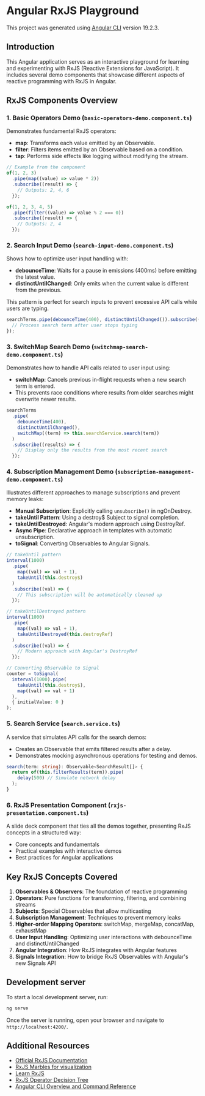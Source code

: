 # Angular RxJS Playground

This project was generated using [Angular CLI](https://github.com/angular/angular-cli) version 19.2.3.

## Introduction

This Angular application serves as an interactive playground for learning and experimenting with RxJS (Reactive Extensions for JavaScript). It includes several demo components that showcase different aspects of reactive programming with RxJS in Angular.

## RxJS Components Overview

### 1. Basic Operators Demo (`basic-operators-demo.component.ts`)

Demonstrates fundamental RxJS operators:

- **map**: Transforms each value emitted by an Observable.
- **filter**: Filters items emitted by an Observable based on a condition.
- **tap**: Performs side effects like logging without modifying the stream.

```typescript
// Example from the component
of(1, 2, 3)
  .pipe(map((value) => value * 2))
  .subscribe((result) => {
    // Outputs: 2, 4, 6
  });

of(1, 2, 3, 4, 5)
  .pipe(filter((value) => value % 2 === 0))
  .subscribe((result) => {
    // Outputs: 2, 4
  });
```

### 2. Search Input Demo (`search-input-demo.component.ts`)

Shows how to optimize user input handling with:

- **debounceTime**: Waits for a pause in emissions (400ms) before emitting the latest value.
- **distinctUntilChanged**: Only emits when the current value is different from the previous.

This pattern is perfect for search inputs to prevent excessive API calls while users are typing.

```typescript
searchTerms.pipe(debounceTime(400), distinctUntilChanged()).subscribe((term) => {
  // Process search term after user stops typing
});
```

### 3. SwitchMap Search Demo (`switchmap-search-demo.component.ts`)

Demonstrates how to handle API calls related to user input using:

- **switchMap**: Cancels previous in-flight requests when a new search term is entered.
- This prevents race conditions where results from older searches might overwrite newer results.

```typescript
searchTerms
  .pipe(
    debounceTime(400),
    distinctUntilChanged(),
    switchMap((term) => this.searchService.search(term))
  )
  .subscribe((results) => {
    // Display only the results from the most recent search
  });
```

### 4. Subscription Management Demo (`subscription-management-demo.component.ts`)

Illustrates different approaches to manage subscriptions and prevent memory leaks:

- **Manual Subscription**: Explicitly calling `unsubscribe()` in ngOnDestroy.
- **takeUntil Pattern**: Using a destroy$ Subject to signal completion.
- **takeUntilDestroyed**: Angular's modern approach using DestroyRef.
- **Async Pipe**: Declarative approach in templates with automatic unsubscription.
- **toSignal**: Converting Observables to Angular Signals.

```typescript
// takeUntil pattern
interval(1000)
  .pipe(
    map((val) => val + 1),
    takeUntil(this.destroy$)
  )
  .subscribe((val) => {
    // This subscription will be automatically cleaned up
  });

// takeUntilDestroyed pattern
interval(1000)
  .pipe(
    map((val) => val + 1),
    takeUntilDestroyed(this.destroyRef)
  )
  .subscribe((val) => {
    // Modern approach with Angular's DestroyRef
  });

// Converting Observable to Signal
counter = toSignal(
  interval(1000).pipe(
    takeUntil(this.destroy$),
    map((val) => val + 1)
  ),
  { initialValue: 0 }
);
```

### 5. Search Service (`search.service.ts`)

A service that simulates API calls for the search demos:

- Creates an Observable that emits filtered results after a delay.
- Demonstrates mocking asynchronous operations for testing and demos.

```typescript
search(term: string): Observable<SearchResult[]> {
  return of(this.filterResults(term)).pipe(
    delay(500) // Simulate network delay
  );
}
```

### 6. RxJS Presentation Component (`rxjs-presentation.component.ts`)

A slide deck component that ties all the demos together, presenting RxJS concepts in a structured way:

- Core concepts and fundamentals
- Practical examples with interactive demos
- Best practices for Angular applications

## Key RxJS Concepts Covered

1. **Observables & Observers**: The foundation of reactive programming
2. **Operators**: Pure functions for transforming, filtering, and combining streams
3. **Subjects**: Special Observables that allow multicasting
4. **Subscription Management**: Techniques to prevent memory leaks
5. **Higher-order Mapping Operators**: switchMap, mergeMap, concatMap, exhaustMap
6. **User Input Handling**: Optimizing user interactions with debounceTime and distinctUntilChanged
7. **Angular Integration**: How RxJS integrates with Angular features
8. **Signals Integration**: How to bridge RxJS Observables with Angular's new Signals API

## Development server

To start a local development server, run:

```bash
ng serve
```

Once the server is running, open your browser and navigate to `http://localhost:4200/`.

## Additional Resources

- [Official RxJS Documentation](https://rxjs.dev)
- [RxJS Marbles for visualization](https://rxmarbles.com)
- [Learn RxJS](https://learnrxjs.io)
- [RxJS Operator Decision Tree](https://rxjs.dev/operator-decision-tree)
- [Angular CLI Overview and Command Reference](https://angular.dev/tools/cli)
